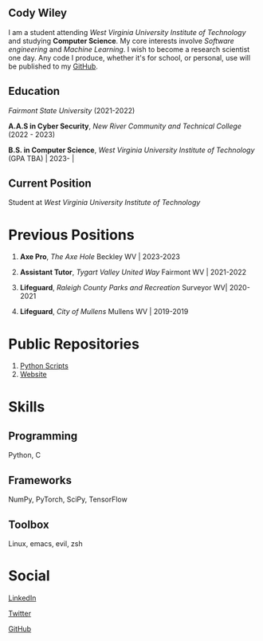 ## Cody Wiley

I am a student attending _West Virginia University Institute of Technology_ and studying **Computer Science**. My core interests involve _Software engineering_ and _Machine Learning_. I wish to become a research scientist one day. Any code I produce, whether it's for school, or personal, use will be published to my [GitHub](https://github.com/cwiley02).

## Education

*Fairmont State University* (2021-2022)

**A.A.S in Cyber Security**, *New River Community and Technical College* (2022 - 2023)

**B.S. in Computer Science**, *West Virginia University Institute of Technology* (GPA TBA) | 2023- |


## Current Position

Student at *West Virginia University Institute of Technology*


# Previous Positions

1. **Axe Pro**, *The Axe Hole* Beckley WV | 2023-2023

2. **Assistant Tutor**, *Tygart Valley United Way* Fairmont WV | 2021-2022

3. **Lifeguard**, *Raleigh County Parks and Recreation* Surveyor WV| 2020-2021

4. **Lifeguard**, *City of Mullens* Mullens WV | 2019-2019

# Public Repositories

1. [Python Scripts](https://github.com/cwiley02/Python-Scripts)
2. [Website](https://github.com/cwiley02/cwiley02.github.io)

# Skills
## Programming
Python, C

## Frameworks
NumPy, PyTorch, SciPy, TensorFlow

## Toolbox

Linux, emacs, evil, zsh
# Social

[LinkedIn](https://www.linkedin.com/in/cody-wiley-30b678209/)

[Twitter](https://twitter.com/cwiley2002)

[GitHub](https://github.com/cwiley02)

